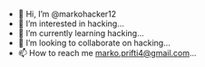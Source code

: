 - 👋 Hi, I’m @markohacker12
- 👀 I’m interested in hacking...
- 🌱 I’m currently learning hacking...
- 💞️ I’m looking to collaborate on hacking...
- 📫 How to reach me marko.prifti4@gmail.com...

<!---
markohacker12/markohacker12 is a ✨ special ✨ repository because its `README.md` (this file) appears on your GitHub profile.
You can click the Preview link to take a look at your changes.
--->
